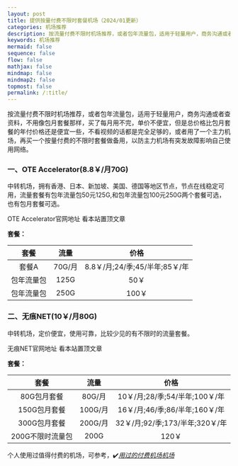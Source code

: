 ```yaml
---
layout: post
title: 提供按量付费不限时套餐机场（2024/01更新）
categories: 机场推荐
description: 按流量付费不限时机场推荐，或者包年流量包，适用于轻量用户，商务沟通或者查资料，不用像包月套餐那样，买了每月用不完，还会浪费一部分流量，但是包年单价不便宜，只是不浪费流量，但是总价格比包月套餐的年付价格还是便宜一些，不看视频的话都是完全足够的。当然如果偶尔要看个视频的话尤其是高清视频，不台划算，随便看个视频
keywords: 机场推荐
mermaid: false
sequence: false
flow: false
mathjax: false
mindmap: false
mindmap2: false
topmost: false
permalink: /:title/
---
```

 按流量付费不限时机场推荐，或者包年流量包，适用于轻量用户，商务沟通或者查资料，不用像包月套餐那样，买了每月用不完，单价不便宜，但是总价格比包月套餐的年付价格还是便宜一些，不看视频的话都是完全足够的，或者用了一个主力机场，再买一个按量付费的不限时套餐做备用，以防主力机场有突发故障影响自己使用网络。


### 一、OTE Accelerator(8.8￥/月70G) 

中转机场，拥有香港、日本、新加坡、美国、德国等地区节点，节点在线稳定可用，流量套餐有包年流量包50元125G,和包年流量包100元250G两个套餐可选，也有包月套餐可选。

OTE Accelerator官网地址 看本站置顶文章

**套餐：**

套餐 |  流量 | 价格 
:-: |  :-: | :-: 
套餐A | 70G/月 |8.8￥/月;24/季;45/半年;85￥/年
包年流量包 | 125G |50￥
包年流量包 | 250G |100￥

### 二、无痕NET(10￥/月80G) 

中转机场，定价便宜，使用可靠，比较少见的有不限时的流量套餐。

无痕NET官网地址 看本站置顶文章  

**套餐：**

套餐 |  流量 | 价格 
:-: |  :-: | :-: 
80G包月套餐 | 80G/月 |10￥/月;28/季;54/半年;100￥/年
150G包月套餐 | 100G/月 |16￥/月;46/季;86/半年;160￥/年
300G包月套餐 | 200G/月 |32￥/月;92/季;173/半年;320￥/年
200G不限时流量包 | 200G|120￥

  
个人使用过值得付费的机场，可参考，✔️[*用过的付费机场机场*](https://www.openwayz.com/jichang/)  
